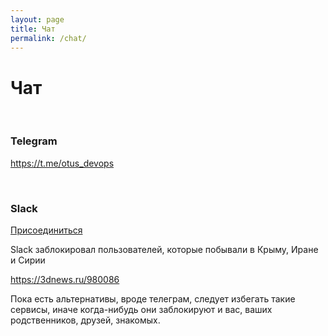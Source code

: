 ```yaml
---
layout: page
title: Чат
permalink: /chat/
---
```


# Чат

<br/>

### Telegram

https://t.me/otus_devops

<br/>

### Slack

[Присоединиться](https://otuslearning.slack.com/)

Slack заблокировал пользователей, которые побывали в Крыму, Иране и Сирии

https://3dnews.ru/980086

Пока есть альтернативы, вроде телеграм, следует избегать такие сервисы, иначе когда-нибудь они заблокируют и вас, ваших родственников, друзей, знакомых.
